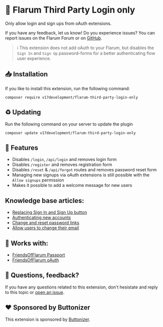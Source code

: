 # 📰 Flarum Third Party Login only 
Only allow login and sign ups from oAuth extensions.

If you have any feedback, let us know! Do you experience issues? You can report issues on the Flarum Forum or on [GitHub](https://github.com/v17development/flarum-third-party-login-only).

> ℹ️ This extension does not add oAuth to your Flarum, but disables the `Sign In` and `Sign Up` password-forms for a better authenticating flow user experience.

## 📥 Installation
If you like to install this extension, run the following command:
```
composer require v17development/flarum-third-party-login-only
```

## ♻ Updating
Run the following command on your server to update the plugin
```
composer update v17development/flarum-third-party-login-only
```

## 🦸 Features
- Disables `/login`, `/api/login` and removes login form
- Disables `/register` and removes registration form
- Disables `/reset` & `/api/forgot` routes and removes password reset form
- Managing new signups via oAuth extensions is still possible with the `Allow signups` permission
- Makes it possible to add a welcome message for new users

## Knowledge base articles:
- [Replacing Sign In and Sign Up button](https://community.v17.dev/knowledgebase/41)
- [Authenticating new accounts](https://community.v17.dev/knowledgebase/44)
- [Change and reset password links](https://community.v17.dev/knowledgebase/43)
- [Allow users to change their email](https://community.v17.dev/knowledgebase/42)

## 🔨 Works with:
- [FriendsOfFlarum Passport](https://discuss.flarum.org/d/5203)
- [FriendsOfFlarum oAuth](https://discuss.flarum.org/d/25182)

## 🙋 Questions, feedback?
If you have any questions related to this extension, don't hesistate and reply to this topic or [open an issue](https://github.com/v17development/flarum-third-party-login-only/issues).

## ❤️ Sponsored by Buttonizer
This extension is sponsored by [Buttonizer](https://buttonizer.pro/).
